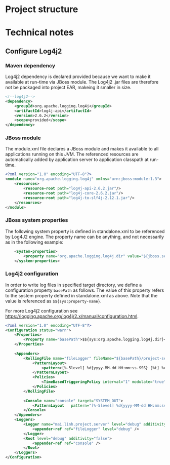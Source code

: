 # Project structure
# Technical notes
## Configure Log4j2

### Maven dependency
Log4j2 dependency is declared provided because we want to make it available at run-time via JBoss module.
The Log4j2 .jar files are therefore not be packaged into project EAR, makeing it smaller in size.

```xml
<!--log4j2-->
<dependency> 
    <groupId>org.apache.logging.log4j</groupId> 
    <artifactId>log4j-api</artifactId> 
    <version>2.6.2</version> 
    <scope>provided</scope>
</dependency> 
```

### JBoss module
The module.xml file declares a JBoss module and makes it available to all applications running on this JVM.
The referenced resources are automatically added by application server to application classpath at run-time.

```xml
<?xml version="1.0" encoding="UTF-8"?>
<module name="org.apache.logging.log4j" xmlns="urn:jboss:module:1.3">
    <resources>
        <resource-root path="log4j-api-2.6.2.jar"/>
        <resource-root path="log4j-core-2.6.2.jar"/>
        <resource-root path="log4j-to-slf4j-2.12.1.jar"/>    
    </resources>
</module>
```

### JBoss system properties
The following system property is defined in standalone.xml to be referenced by Log4J2 engine.
The property name can be anything, and not necessarily as in the following example:

```xml
    <system-properties>
        <property name="org.apache.logging.log4j.dir" value="${jboss.server.log.dir}"/>
    </system-properties>
```

### Log4j2 configuration
In order to write log files in specified target directory, we define a configuration property `basePath`
as follows. The value of this property refers to the system property defined in standalone.xml as above.
Note that the value is referenced as `$${sys:property-name}`. 

For more Log4j2 configuration see https://logging.apache.org/log4j/2.x/manual/configuration.html.

```xml
<?xml version="1.0" encoding="UTF-8"?>
<Configuration status="warn">
    <Properties>
        <Property name="basePath">$${sys:org.apache.logging.log4j.dir}</Property>
    </Properties>
 
    <Appenders>
        <RollingFile name="fileLogger" fileName="${basePath}/project-server.log" filePattern="${basePath}/project-server-%d{yyyy-MM-dd}.log">
            <PatternLayout>
                <pattern>[%-5level] %d{yyyy-MM-dd HH:mm:ss.SSS} [%t] %c{1} - %msg%n</pattern>
            </PatternLayout>
            <Policies>
                <TimeBasedTriggeringPolicy interval="1" modulate="true" />
            </Policies>
        </RollingFile>
 
        <Console name="console" target="SYSTEM_OUT">
            <PatternLayout   pattern="[%-5level] %d{yyyy-MM-dd HH:mm:ss.SSS} [%t] %c{1} - %msg%n" />
        </Console>
    </Appenders>
    <Loggers>
        <Logger name="mai.linh.project.server" level="debug" additivity="true">
            <appender-ref ref="fileLogger" level="debug" />
        </Logger>
        <Root level="debug" additivity="false">
            <appender-ref ref="console" />
        </Root>
    </Loggers>
</Configuration>
```

```
```